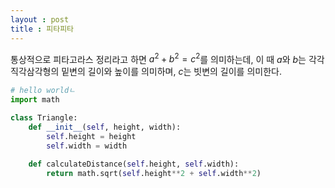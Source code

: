 ```yaml
---
layout : post
title : 피타피타
---
```

통상적으로 피타고라스 정리라고 하면 $a^2 + b^2=c^2$를 의미하는데, 이 때 $a$와 $b$는 각각 직각삼각형의 밑변의 길이와 높이를 의미하며, $c$는 빗변의 길이를 의미한다.

```python
# hello worldㄴ
import math

class Triangle:
    def __init__(self, height, width):
        self.height = height
        self.width = width
    
    def calculateDistance(self.height, self.width):
        return math.sqrt(self.height**2 + self.width**2)

```
